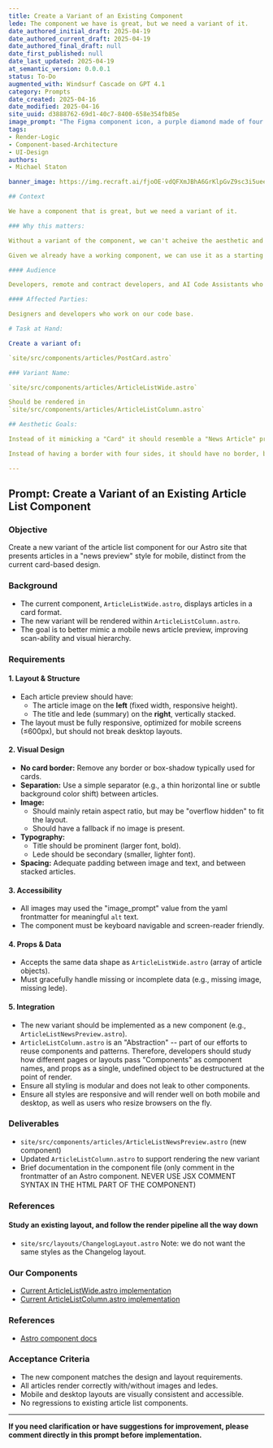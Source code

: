 ```yaml
---
title: Create a Variant of an Existing Component
lede: The component we have is great, but we need a variant of it.
date_authored_initial_draft: 2025-04-19
date_authored_current_draft: 2025-04-19
date_authored_final_draft: null
date_first_published: null
date_last_updated: 2025-04-19
at_semantic_version: 0.0.0.1
status: To-Do
augmented_with: Windsurf Cascade on GPT 4.1
category: Prompts
date_created: 2025-04-16
date_modified: 2025-04-16
site_uuid: d3888762-69d1-40c7-8400-658e354fb85e
image_prompt: "The Figma component icon, a purple diamond made of four smaller diamonds, on the upper left. Then repeating the icon -- the variant icon, the same diamond shape with no fill, just the outline -- repeating in a grid pattern."
tags:
- Render-Logic
- Component-based-Architecture
- UI-Design
authors:
- Michael Staton

banner_image: https://img.recraft.ai/fjoOE-vdQFXmJBhA6GrKlpGvZ9sc3i5ueeLgEuw0qqM/rs:fit:1024:2048:0/raw:1/plain/abs://external/images/f01645fa-879c-47b8-be95-a8cf8a909cee

## Context

We have a component that is great, but we need a variant of it.

### Why this matters:

Without a variant of the component, we can't acheive the aesthetic and user-interface goals we have in mind.

Given we already have a working component, we can use it as a starting point. And given we want consistency, we should use the code patterns and connectivity to other definitions, components, and pages.

#### Audience

Developers, remote and contract developers, and AI Code Assistants who continue to build out our content-driven application.

#### Affected Parties:

Designers and developers who work on our code base.

# Task at Hand:

Create a variant of:

`site/src/components/articles/PostCard.astro`

### Variant Name:

`site/src/components/articles/ArticleListWide.astro`

Should be rendered in 
`site/src/components/articles/ArticleListColumn.astro`

## Aesthetic Goals:

Instead of it mimicking a "Card" it should resemble a "News Article" preview rendered on mobile, with the image on the left and the title and lede on the right.

Instead of having a border with four sides, it should have no border, but may be "separated" by a separator where it is listed.

---
```


## Prompt: Create a Variant of an Existing Article List Component

### Objective

Create a new variant of the article list component for our Astro site that presents articles in a "news preview" style for mobile, distinct from the current card-based design.

### Background

- The current component, `ArticleListWide.astro`, displays articles in a card format.
- The new variant will be rendered within `ArticleListColumn.astro`.
- The goal is to better mimic a mobile news article preview, improving scan-ability and visual hierarchy.

### Requirements

#### 1. **Layout & Structure**
- Each article preview should have:
  - The article image on the **left** (fixed width, responsive height).
  - The title and lede (summary) on the **right**, vertically stacked.
- The layout must be fully responsive, optimized for mobile screens (≤600px), but should not break desktop layouts.

#### 2. **Visual Design**
- **No card border:** Remove any border or box-shadow typically used for cards.
- **Separation:** Use a simple separator (e.g., a thin horizontal line or subtle background color shift) between articles.
- **Image:** 
  - Should mainly retain aspect ratio, but may be "overflow hidden" to fit the layout.
  - Should have a fallback if no image is present.
- **Typography:** 
  - Title should be prominent (larger font, bold).
  - Lede should be secondary (smaller, lighter font).
- **Spacing:** Adequate padding between image and text, and between stacked articles.

#### 3. **Accessibility**
- All images may used the "image_prompt" value from the yaml frontmatter for meaningful `alt` text.
- The component must be keyboard navigable and screen-reader friendly.

#### 4. **Props & Data**
- Accepts the same data shape as `ArticleListWide.astro` (array of article objects).
- Must gracefully handle missing or incomplete data (e.g., missing image, missing lede).

#### 5. **Integration**
- The new variant should be implemented as a new component (e.g., `ArticleListNewsPreview.astro`).
- `ArticleListColumn.astro` is an "Abstraction" -- part of our efforts to reuse components and patterns.  Therefore, developers should study how different pages or layouts pass "Components" as component names, and props as a single, undefined object to be destructured at the point of render.
- Ensure all styling is modular and does not leak to other components.
- Ensure all styles are responsive and will render well on both mobile and desktop, as well as users who resize browsers on the fly.

### Deliverables

- `site/src/components/articles/ArticleListNewsPreview.astro` (new component)
- Updated `ArticleListColumn.astro` to support rendering the new variant
- Brief documentation in the component file (only comment in the frontmatter of an Astro component. NEVER USE JSX COMMENT SYNTAX IN THE HTML PART OF THE COMPONENT)

### References

#### Study an existing layout, and follow the render pipeline all the way down
- `site/src/layouts/ChangelogLayout.astro` 
Note: we do not want the same styles as the Changelog layout.

### Our Components
- [Current ArticleListWide.astro implementation](../ArticleListWide.astro)
- [Current ArticleListColumn.astro implementation](../ArticleListColumn.astro)

### References
- [Astro component docs](https://docs.astro.build/en/core-concepts/astro-components/)

### Acceptance Criteria

- The new component matches the design and layout requirements.
- All articles render correctly with/without images and ledes.
- Mobile and desktop layouts are visually consistent and accessible.
- No regressions to existing article list components.

---

**If you need clarification or have suggestions for improvement, please comment directly in this prompt before implementation.**
